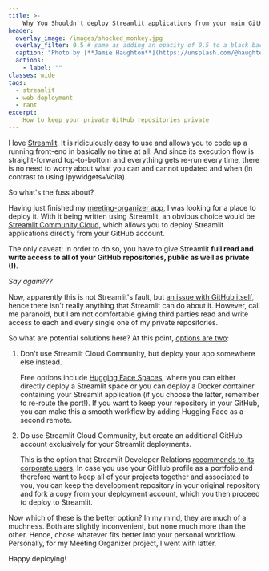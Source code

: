 ```yaml
---
title: >-
    Why You Shouldn't deploy Streamlit applications from your main GitHub account and What to do Instead
header:
  overlay_image: /images/shocked_monkey.jpg
  overlay_filter: 0.5 # same as adding an opacity of 0.5 to a black background
  caption: "Photo by [**Jamie Haughton**](https://unsplash.com/@haughters) on [Unsplash](https://unsplash.com/photos/Z05GiksmqYU)"
  actions:
    - label: ""
classes: wide
tags:
  - streamlit
  - web deployment
  - rant
excerpt: 
    How to keep your private GitHub repositories private
---
```


I love [Streamlit](https://streamlit.io/). It is ridiculously easy to use and allows you to code up a running front-end in basically no time at all. And since its execution flow is straight-forward top-to-bottom and everything gets re-run every time, there is no need to worry about what you can and cannot updated and when (in contrast to using Ipywidgets+Voila).

So what's the fuss about?

Having just finished my [meeting-organizer app](https://github.com/walkenho/meeting-attendance-organizer), I was looking for a place to deploy it. With it being written using Streamlit, an obvious choice would be [Streamlit Community Cloud](https://streamlit.io/cloud), which allows you to deploy Streamlit applications directly from your GitHub account.  

The only caveat: In order to do so, you have to  give Streamlit **full read and write access to all of your GitHub repositories, public as well as private (!)**.

_Say again???_

Now, apparently this is not Streamlit's fault, but [an issue with GitHub itself](https://discuss.streamlit.io/t/github-permissions-too-onerous/22094), hence there isn't really anything that Streamlit can do about it. However, call me paranoid, but I am not comfortable giving third parties read and write access to each and every single one of my private repositories.

So what are potential solutions here? At this point, [options are two](https://www.tor.com/2008/10/30/not-only-science-fiction-but-more-science-fictional-than-anything-else-rosemary-kirsteins-steerswoman-books/):

1. Don't use Streamlit Cloud Community, but deploy your app somewhere else instead.

    Free options include [Hugging Face Spaces](https://huggingface.co/spaces), where you can either directly deploy a Streamlit space or you can deploy a Docker container containing your Streamlit application (if you choose the latter, remember to re-route the port!). If you want to keep your repository in your GitHub, you can make this a smooth workflow by adding Hugging Face as a second remote.

2. Do use Streamlit Cloud Community, but create an additional GitHub account exclusively for your Streamlit deployments.

    This is the option that Streamlit Developer Relations [recommends to its corporate users](https://discuss.streamlit.io/t/github-permissions-too-onerous/22094/2). In case you use your GitHub profile as a portfolio and therefore want to keep all of your projects together and associated to you, you can keep the development repository in your original repository and fork a copy from your deployment account, which you then proceed to deploy to Streamlit.  

Now which of these is the better option? In my mind, they are much of a muchness. Both are slightly inconvenient, but none much more than the other. Hence, chose whatever fits better into your personal workflow. Personally, for my Meeting Organizer project, I went with latter.

Happy deploying!
